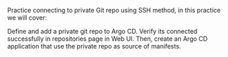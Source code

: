 Practice connecting to private Git repo using SSH method, in this practice we will cover:

Define and add a private git repo to Argo CD.
Verify its connected successfully in repositories page in Web UI.
Then, create an Argo CD application that use the private repo as source of manifests.
